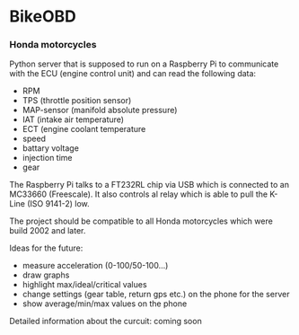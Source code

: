 # BikeOBD

### Honda motorcycles
Python server that is supposed to run on a Raspberry Pi to communicate with the ECU (engine control unit) and can read the following data:
- RPM
- TPS (throttle position sensor)
- MAP-sensor (manifold absolute pressure)
- IAT (intake air temperature)
- ECT (engine coolant temperature
- speed
- battary voltage
- injection time
- gear

The Raspberry Pi talks to a FT232RL chip via USB which is connected to an MC33660 (Freescale). It also controls al relay which is able to pull the K-Line (ISO 9141-2) low.  

The project should be compatible to all Honda motorcycles which were build 2002 and later. 


Ideas for the future:
- measure acceleration (0-100/50-100...)
- draw graphs
- highlight max/ideal/critical values
- change settings (gear table, return gps etc.) on the phone for the server
- show average/min/max values on the phone

Detailed information about the curcuit: coming soon
